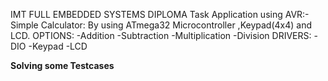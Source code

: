 IMT FULL EMBEDDED SYSTEMS DIPLOMA Task
Application using AVR:-
Simple Calculator:
By using ATmega32 Microcontroller ,Keypad(4x4) and LCD.
OPTIONS:
-Addition
-Subtraction
-Multiplication
-Division
DRIVERS:
-DIO
-Keypad
-LCD

**Solving some Testcases**
